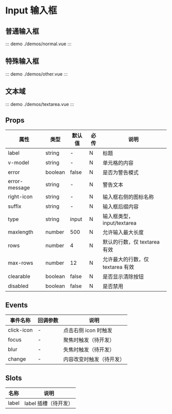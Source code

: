 # Input 输入框

## 普通输入框

::: demo ./demos/normal.vue
:::

## 特殊输入框

::: demo ./demos/other.vue
:::

## 文本域

::: demo ./demos/textarea.vue
:::

## Props

| 属性          | 类型    | 默认值 | 必传 | 说明                             |
| ------------- | ------- | ------ | ---- | -------------------------------- |
| label         | string  | -      | N    | 标题                             |
| v-model       | string  | -      | N    | 单元格的内容                     |
| error         | boolean | false  | N    | 是否为警告模式                   |
| error-message | string  | -      | N    | 警告文本                         |
| right-icon    | string  | -      | N    | 输入框右侧的图标名称             |
| suffix        | string  | -      | N    | 输入框后缀内容                   |
| type          | string  | input  | N    | 输入框类型，input/textarea       |
| maxlength     | number  | 500    | N    | 允许输入最大长度                 |
| rows          | number  | 4      | N    | 默认的行数，仅 textarea 有效     |
| max-rows      | number  | 12     | N    | 允许最大的行数，仅 textarea 有效 |
| clearable     | boolean | false  | N    | 是否显示清除按钮                 |
| disabled      | boolean | false  | N    | 是否禁用                         |

## Events

| 事件名称   | 回调参数 | 说明                     |
| ---------- | -------- | ------------------------ |
| click-icon | -        | 点击右侧 icon 时触发     |
| focus      | -        | 聚焦时触发（待开发）     |
| blur       | -        | 失焦时触发（待开发）     |
| change     | -        | 内容改变时触发（待开发） |

## Slots

| 名称  | 说明                 |
| ----- | -------------------- |
| label | label 插槽（待开发） |
